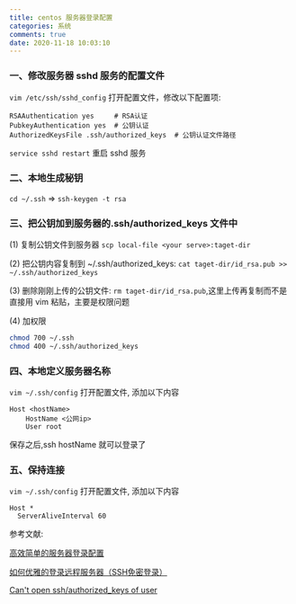 ```yaml
---
title: centos 服务器登录配置
categories: 系统
comments: true
date: 2020-11-18 10:03:10
---
```

### 一、修改服务器 sshd 服务的配置文件

`vim /etc/ssh/sshd_config` 打开配置文件，修改以下配置项:

```
RSAAuthentication yes     # RSA认证
PubkeyAuthentication yes  # 公钥认证
AuthorizedKeysFile .ssh/authorized_keys  # 公钥认证文件路径
```

`service sshd restart` 重启 sshd 服务

### 二、本地生成秘钥

`cd ~/.ssh` => `ssh-keygen -t rsa`

### 三、把公钥加到服务器的.ssh/authorized_keys 文件中

(1) 复制公钥文件到服务器 `scp local-file <your serve>:taget-dir`

(2) 把公钥内容复制到 ~/.ssh/authorized_keys: `cat taget-dir/id_rsa.pub >> ~/.ssh/authorized_keys`

(3) 删除刚刚上传的公钥文件: `rm taget-dir/id_rsa.pub`,这里上传再复制而不是直接用 vim 粘贴，主要是权限问题

(4) 加权限

```sh
chmod 700 ~/.ssh
chmod 400 ~/.ssh/authorized_keys
```

### 四、本地定义服务器名称

`vim ~/.ssh/config` 打开配置文件, 添加以下内容

```
Host <hostName>
    HostName <公网ip>
    User root
```

保存之后,ssh hostName 就可以登录了

### 五、保持连接

`vim ~/.ssh/config` 打开配置文件, 添加以下内容

```
Host *
  ServerAliveInterval 60
```

参考文献:

[高效简单的服务器登录配置](https://shanyue.tech/op/init.html#%E5%85%8D%E5%AF%86%E7%99%BB%E5%BD%95%EF%BC%9Apublic-key-%E4%B8%8E-ssh-copy-id)

[如何优雅的登录远程服务器（SSH免密登录）](https://blog.csdn.net/github_35817521/article/details/53458217)

[Can't open ssh/authorized_keys of user](https://stackoverflow.com/questions/14819084/cant-open-ssh-authorized-keys-of-user)

